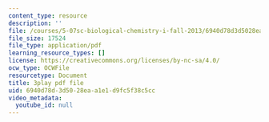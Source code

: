 ```yaml
---
content_type: resource
description: ''
file: /courses/5-07sc-biological-chemistry-i-fall-2013/6940d78d3d5028eaa1e1d9fc5f38c5cc_nctbjbX6E.pdf
file_size: 17524
file_type: application/pdf
learning_resource_types: []
license: https://creativecommons.org/licenses/by-nc-sa/4.0/
ocw_type: OCWFile
resourcetype: Document
title: 3play pdf file
uid: 6940d78d-3d50-28ea-a1e1-d9fc5f38c5cc
video_metadata:
  youtube_id: null
---
```


